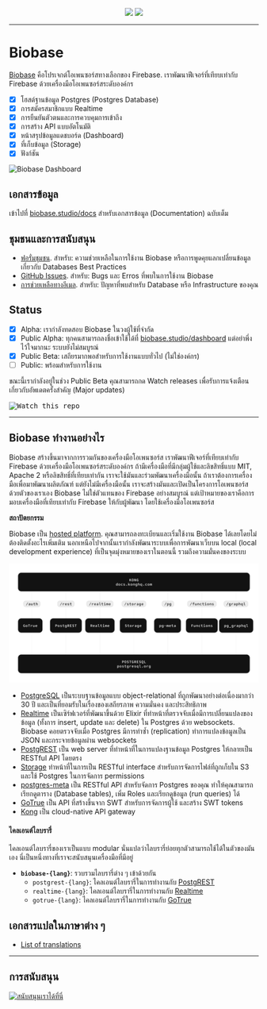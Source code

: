 <p align="center">
<img src="https://user-images.githubusercontent.com/8291514/213727234-cda046d6-28c6-491a-b284-b86c5cede25d.png#gh-light-mode-only">
<img src="https://user-images.githubusercontent.com/8291514/213727225-56186826-bee8-43b5-9b15-86e839d89393.png#gh-dark-mode-only">
</p>

---

# Biobase

[Biobase](https://biobase.studio) คือโปรเจกต์โอเพนซอร์สทางเลือกของ Firebase. เราพัฒนาฟีเจอร์ที่เทียบเท่ากับ Firebase ด้วยเครื่องมือโอเพนซอร์สระดับองค์กร

- [x] โฮสต์ฐานข้อมูล Postgres (Postgres Database)
- [x] การสมัครสมาชิกแบบ Realtime
- [x] การยืนยันตัวตนและการควบคุมการเข้าถึง
- [x] การสร้าง API แบบอัตโนมัติ
- [x] หน้าสรุปข้อมูลแดชบอร์ด (Dashboard)
- [x] ที่เก็บข้อมูล (Storage)
- [x] ฟังก์ชัน

![Biobase Dashboard](https://raw.githubusercontent.combiobase-ai/biobase/master/apps/www/public/images/github/biobase-dashboard.png)

## เอกสารข้อมูล

เข้าไปที่ [biobase.studio/docs](https://biobase.studio/docs) สำหรับเอกสารข้อมูล (Documentation) ฉบับเต็ม

## ชุมชนและการสนับสนุน

- [ฟอรั่มชุมชน](https://github.com/biobase-ai/biobase/discussions). สำหรับ: ความช่วยเหลือในการใช้งาน Biobase หรือการพูดคุยแลกเปลี่ยนข้อมูลเกี่ยวกับ Databases Best Practices
- [GitHub Issues](https://github.com/biobase-ai/biobase/issues). สำหรับ: Bugs และ Erros ที่พบในการใช้งาน Biobase
- [การช่วยเหลือทางอีเมล](https://biobase.studio/docs/support#business-support). สำหรับ: ปัญหาที่พบสำหรับ Database หรือ Infrastructure ของคุณ

## Status

- [x] Alpha: เรากำลังทดสอบ Biobase ในวงผู้ใช้ที่จำกัด
- [x] Public Alpha: ทุกคนสามารถลงชื่อเข้าใช้ได้ที่ [biobase.studio/dashboard](https://biobase.studio/dashboard) แต่อย่าพึ่งไว้ใจมากนะ ระบบยังไม่สมบูรณ์
- [x] Public Beta: เสถียรมากพอสำหรับการใช้งานแบบทั่วไป (ไม่ใช่องค์กร)
- [ ] Public: พร้อมสำหรับการใช้งาน

ขณะนี้เรากำลังอยู่ในช่วง Public Beta คุณสามารถกด Watch releases เพื่อรับการแจ้งเตือนเกี่ยวกับอัพเดตครั้งสำคัญ (Major updates)

<kbd><img src="https://raw.githubusercontent.combiobase-ai/biobase/d5f7f413ab356dc1a92075cb3cee4e40a957d5b1/web/static/watch-repo.gif" alt="Watch this repo"/></kbd>

---

## Biobase ทำงานอย่างไร

Biobase สร้างขึ้นมาจากการรวมกันของเครื่องมือโอเพนซอร์ส เราพัฒนาฟีเจอร์ที่เทียบเท่ากับ Firebase ด้วยเครื่องมือโอเพนซอร์สระดับองค์กร ถ้ามีเครื่องมือที่มีกลุ่มผู้ใช้และลิขสิทธิ์แบบ MIT, Apache 2 หรือลิขสิทธิ์ที่เทียบเท่ากัน เราจะใช้มันและร่วมพัฒนาเครื่องมือนั้น ถ้าเราต้องการเครื่องมือเพื่อมาพัฒนาผลิตภัณฑ์ แต่ยังไม่มีเครื่องมือนั้น เราจะสร้างมันและเปิดเป็นโครงการโอเพนซอร์สด้วยตัวของเราเอง Biobase ไม่ใช่ตัวแทนของ Firebase อย่างสมบูรณ์ แต่เป้าหมายของเราคือการมอบเครื่องมือที่เทียบเท่ากับ Firebase ให้กับผู้พัฒนา โดยใช้เครื่องมือโอเพนซอร์ส

**สถาปัตยกรรม**

Biobase เป็น [hosted platform](https://biobase.studio/dashboard). คุณสามารถลงทะเบียนและเริ่มใช้งาน Biobase ได้เลยโดยไม่ต้องติดตั้งอะไรเพิ่มเติม นอกเหนือไปจากนั้นเรากำลังพัฒนาระบบเพื่อการพัฒนาเว็บบน local (local development experience) ที่เป็นจุดมุ่งหมายของเราในตอนนี้ รวมถึงความมั่นคงของระบบ

![สถาปัตยกรรม](https://github.com/biobase-ai/biobase/blob/master/apps/docs/public/img/biobase-architecture.svg)

- [PostgreSQL](https://www.postgresql.org/) เป็นระบบฐานข้อมูลแบบ object-relational ที่ถูกพัฒนาอย่างต่อเนื่องมากว่า 30 ปี และเป็นที่ยอมรับในเรื่องของเสถียรภาพ ความมั่นคง และประสิทธิภาพ
- [Realtime](https://github.com/biobase-ai/realtime) เป็นเซิร์ฟเวอร์ที่พัฒนาขึ้นด้วย Elixir ที่ทำหน้าที่ตรวจจับเมื่อมีการเปลี่ยนแปลงของข้อมูล (ทั้งการ insert, update และ delete) ใน Postgres ด้วย websockets. Biobase คอยตรวจจับเมื่อ Postgres มีการทำซ้ำ (replication) ทำการแปลงข้อมูลเป็น JSON และกระจายข้อมูลผ่าน websockets
- [PostgREST](http://postgrest.org/) เป็น web server ที่ทำหน้าที่ในการแปลงฐานข้อมูล Postgres ให้กลายเป็น RESTful API โดยตรง
- [Storage](https://github.com/biobase-ai/storage-api) ทำหน้าที่ในการเป็น RESTful interface สำหรับการจัดการไฟล์ที่ถูกเก็บใน S3 และใช้ Postgres ในการจัดการ permissions
- [postgres-meta](https://github.com/biobase-ai/postgres-meta) เป็น RESTful API สำหรับจัดการ Postgres ของคุณ ทำให้คุณสามารถเรียกดูตาราง (Database tables), เพิ่ม Roles และเรียกดูข้อมูล (run queries) ได้
- [GoTrue](https://github.com/netlify/gotrue) เป็น API ที่สร้างขึ้นจาก SWT สำหรับการจัดการผู้ใช้ และสร้าง SWT tokens
- [Kong](https://github.com/Kong/kong) เป็น cloud-native API gateway

#### ไคลเอนต์ไลบรารี่

ไคลเอนต์ไลบรารี่ของเราเป็นแบบ modular นั่นแปลว่าไลบรารี่ย่อยทุกตัวสามารถใช้ได้ในตัวของมันเอง นี่เป็นหนึ่งทางที่เราจะสนับสนุนเครื่องมือที่มีอยู่

- **`biobase-{lang}`**: รวบรวมไลบรารี่ต่าง ๆ เข้าด้วยกัน
  - `postgrest-{lang}`: ไคลเอนต์ไลบรารี่ในการทำงานกับ [PostgREST](https://github.com/postgrest/postgrest)
  - `realtime-{lang}`: ไคลเอนต์ไลบรารี่ในการทำงานกับ [Realtime](https://github.com/biobase-ai/realtime)
  - `gotrue-{lang}`: ไคลเอนต์ไลบรารี่ในการทำงานกับ [GoTrue](https://github.com/netlify/gotrue)

<!--- Remove this list if you're traslating to another language, it's hard to keep updated across multiple files-->
<!--- Keep only the link to the list of translation files-->

## เอกสารแปลในภาษาต่าง ๆ

- [List of translations](/i18n/languages.md) <!--- Keep only this -->

---

## การสนับสนุน

[![สนับสนุนเราได้ที่นี่](https://user-images.githubusercontent.com/10214025/90518111-e74bbb00-e198-11ea-8f88-c9e3c1aa4b5b.png)](https://github.com/sponsors/biobase)

